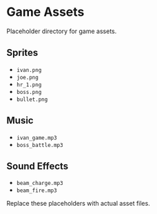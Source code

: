 # Game Assets

Placeholder directory for game assets.

## Sprites
- `ivan.png`
- `joe.png`
- `hr_1.png`
- `boss.png`
- `bullet.png`

## Music
- `ivan_game.mp3`
- `boss_battle.mp3`

## Sound Effects
- `beam_charge.mp3`
- `beam_fire.mp3`

Replace these placeholders with actual asset files.

